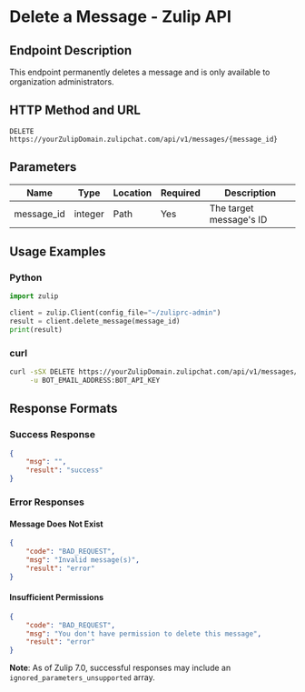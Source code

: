 # Delete a Message - Zulip API

## Endpoint Description
This endpoint permanently deletes a message and is only available to organization administrators.

## HTTP Method and URL
`DELETE https://yourZulipDomain.zulipchat.com/api/v1/messages/{message_id}`

## Parameters
| Name | Type | Location | Required | Description |
|------|------|----------|----------|-------------|
| message_id | integer | Path | Yes | The target message's ID |

## Usage Examples

### Python
```python
import zulip

client = zulip.Client(config_file="~/zuliprc-admin")
result = client.delete_message(message_id)
print(result)
```

### curl
```bash
curl -sSX DELETE https://yourZulipDomain.zulipchat.com/api/v1/messages/43 \
     -u BOT_EMAIL_ADDRESS:BOT_API_KEY
```

## Response Formats

### Success Response
```json
{
    "msg": "",
    "result": "success"
}
```

### Error Responses
#### Message Does Not Exist
```json
{
    "code": "BAD_REQUEST",
    "msg": "Invalid message(s)",
    "result": "error"
}
```

#### Insufficient Permissions
```json
{
    "code": "BAD_REQUEST",
    "msg": "You don't have permission to delete this message",
    "result": "error"
}
```

**Note**: As of Zulip 7.0, successful responses may include an `ignored_parameters_unsupported` array.